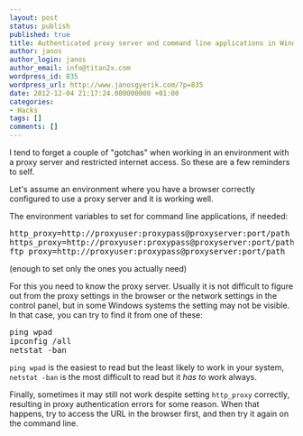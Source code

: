 ```yaml
---
layout: post
status: publish
published: true
title: Authenticated proxy server and command line applications in Windows
author: janos
author_login: janos
author_email: info@titan2x.com
wordpress_id: 835
wordpress_url: http://www.janosgyerik.com/?p=835
date: 2012-12-04 21:17:24.000000000 +01:00
categories:
- Hacks
tags: []
comments: []
---
```

I tend to forget a couple of "gotchas" when working in an environment with a proxy server and restricted internet access. So these are a few reminders to self.

Let's assume an environment where you have a browser correctly configured to use a proxy server and it is working well.

The environment variables to set for command line applications, if needed:
<pre>http_proxy=http://proxyuser:proxypass@proxyserver:port/path
https_proxy=http://proxyuser:proxypass@proxyserver:port/path
ftp_proxy=http://proxyuser:proxypass@proxyserver:port/path</pre>
(enough to set only the ones you actually need)

For this you need to know the proxy server. Usually it is not difficult to figure out from the proxy settings in the browser or the network settings in the control panel, but in some Windows systems the setting may not be visible. In that case, you can try to find it from one of these:
<pre>ping wpad
ipconfig /all
netstat -ban</pre>
`ping wpad` is the easiest to read but the least likely to work in your system, `netstat -ban` is the most difficult to read but it *has to* work always.

Finally, sometimes it may still not work despite setting `http_proxy` correctly, resulting in proxy authentication errors for some reason. When that happens, try to access the URL in the browser first, and then try it again on the command line.
